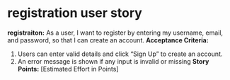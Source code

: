 # registration user story
**registraiton:**
As a user, I want to register by entering my username, email, and password, so that I can create an account.
**Acceptance Criteria:**
1. Users can enter valid details and click “Sign Up” to create an account.
2. An error message is shown if any input is invalid or missing
**Story Points:** [Estimated Effort in Points]
